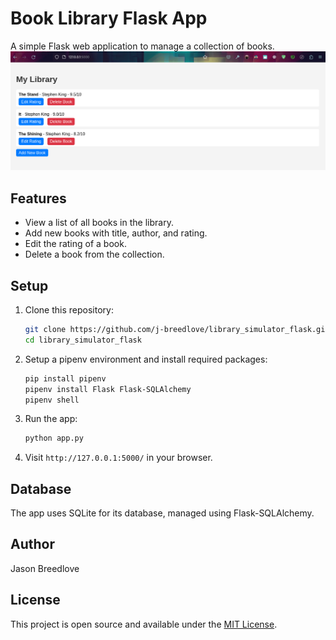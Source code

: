
# Book Library Flask App

A simple Flask web application to manage a collection of books. 
![library_simulator.png](library_simulator.png)
## Features

- View a list of all books in the library.
- Add new books with title, author, and rating.
- Edit the rating of a book.
- Delete a book from the collection.

## Setup

1. Clone this repository:
    ```bash
    git clone https://github.com/j-breedlove/library_simulator_flask.git
    cd library_simulator_flask
    ```
2. Setup a pipenv environment and install required packages:
    ```bash
    pip install pipenv
    pipenv install Flask Flask-SQLAlchemy
    pipenv shell
    ```
3. Run the app:
    ```bash
    python app.py
    ```
4. Visit `http://127.0.0.1:5000/` in your browser.

## Database

The app uses SQLite for its database, managed using Flask-SQLAlchemy.

## Author

Jason Breedlove

## License

This project is open source and available under the [MIT License](LICENSE).
